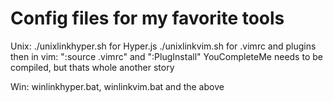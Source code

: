 # Config files for my favorite tools

Unix:
  ./unixlinkhyper.sh for Hyper.js
  ./unixlinkvim.sh for .vimrc and plugins
  then in vim: ":source .vimrc" and ":PlugInstall"
  YouCompleteMe needs to be compiled, but thats whole another story
  
Win:
  winlinkhyper.bat, winlinkvim.bat and the above 
